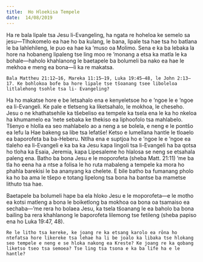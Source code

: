 ```yaml
---
title:  Ho Hloekisa Tempele
date:  14/08/2019
---
```


Ha re bala lipale tsa Jesu li-Evangeling, ha ngata re hoheloa ke semelo sa jesu—Tlhokomelo ea hae ho ba kulang, le bana, lipale tsa hae tsa ho batlana le ba lahlehileng, le puo ea hae ka ’muso oa Molimo. Sena e ka ba lebaka la hore na hobaneng lipaleng tse ling moo re ’monang a etsa ka matla le ka bohale—haholo khahlanong le baetapele ba bolumeli ba nako ea hae le mekhoa e meng ea bona—li ka re makatsa.

`Bala Mattheu 21:12–16, Mareka 11:15–19, Luka 19:45–48, le John 2:13–17. Ke bohlokoa bofe ba hore lipale tse tšoanang tsee liboleloa litlalehong tsohle tsa li- Evangeling?`

Ha ho makatse hore e be letsahalo ena e kenyeletsoe ho e ’ngoe le e ’ngoe ea li-Evangeli. Ke pale e tletseng ka liketsahalo, le mokhoa, le cheseho. Jesu o ne khathatsehile ka tšebeliso ea tempele ka tsela ena le ka ho nkeloa ha khumamelo ea ’nete sebaka ke thekiso ea liphoofolo tsa mahlabelo. Tšenyo e hlolla ea seo mahlabelo ao a neng a se bolela, e neng e le pontšo ea lefu la Hae bakeng sa libe tsa lefatše! Ketso e lumellana hantle le tloaelo ea baporofeta ba ba-Heberu. Ntlha ena e suptjoa ho e ’ngoe le e ’ngoe ea tlaleho ea li-Evangeli e ka ba ka Jesu kapa lingoli tsa li-Evangeli ha ba qotsa ho tloha ka Esaia, Jeremia, kapa Lipesaleme ho hlalosa se neng se etsahala paleng ena. Batho ba bona Jesu e le moporofeta (sheba Matt. 21:11) ’me ba tla ho eena ha a ntse a folisa le ho ruta mabaleng a tempele ka mora ho phahla barekisi le ba ananyang ka chelete. E bile batho ba fumanang pholo ka ho ba ama le tšepo e totang lipelong tsa bona ha bantse ba mametse lithuto tsa hae.

Baetapele ba bolumeli hape ba ela hloko Jesu e le moporofeta—e le motho ea kotsi matleng a bona le boiketlong ba mokhoa oa bona oa tsamaiso ea sechaba—’me rera ho bolaea Jesu, ka tsela tšoanang le ea baholo ba bona bailing ba rera khahlanong le baporofeta lilemong tse fetileng (sheba papiso ena ho Luka 19:47, 48).

`Re le litho tsa kereke, ke joang re ka etsang karolo ea rōna ho ntefatsa hore likereke tsa lehae ha li be joalo ka libaka tse hlokang seo tempele e neng e se hloka nakong ea Kreste? Ke joang re ka qobang liketso tseo tsa semoea? Tse ling tsa tsona e ka ba life ha e le hantle?`